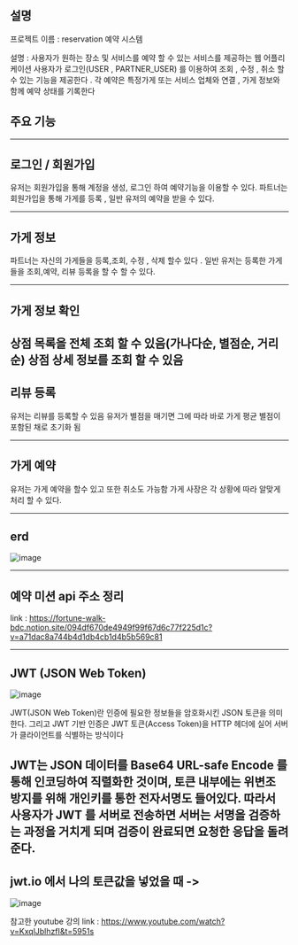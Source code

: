 ## 설명 
프로젝트 이름 : reservation 예약 시스템 

설명 : 사용자가 원하는 장소 및 서비스를 예약 할 수 있는 서비스를 제공하는 웹 어플리케이션 
사용자가 로그인(USER , PARTNER_USER) 를 이용하여 조회 , 수정 , 취소 할 수 있는 기능을 제공한다 . 
각 예약은 특정가게 또는 서비스 업체와 연결 , 가게 정보와 함께 예약 상태를 기록한다 


## 주요 기능 
----------------------------------------------
 로그인 / 회원가입
----------------------------------------------
유저는 회원가입을 통해 계정을 생성, 로그인 하여 예약기능을 이용할 수 있다. 
파트너는 회원가입을 통해 가게를 등록 , 일반 유저의 예약을 받을 수 있다. 

----------------------------------------------
가게 정보 
----------------------------------------------
파트너는 자신의 가게들을 등록,조회, 수정 , 삭제 할수 있다 . 
일반 유저는 등록한 가게들을 조회,예약, 리뷰 등록을 할 수 할 수 있다. 

----------------------------------------------
가게 정보 확인 
----------------------------------------------
 상점 목록을 전체 조회 할 수 있음(가나다순, 별점순, 거리순)
 상점 상세 정보를 조회 할 수 있음  
----------------------------------------------
리뷰 등록 
----------------------------------------------
 유저는 리뷰를 등록할 수 있음 
 유저가 별점을 매기면 그에 따라 바로 가게 평균 별점이 포함된 채로 초기화 됨 
 
----------------------------------------------
가게 예약 
----------------------------------------------
유저는 가게 예약을 할수 있고 또한 취소도 가능함 
가게 사장은 각 상황에 따라 알맞게 처리 할 수 있다. 

----------------------------------------------
erd 
----------------------------------------------
![image](https://github.com/anjaehun/mission_reservation/assets/77096665/e4d01d39-9a54-4d3f-9691-d7bbc16931b0)

----------------------------------------------
예약 미션 api 주소 정리 
----------------------------------------------

link : https://fortune-walk-bdc.notion.site/094df670de4949f99f67d6c77f225d1c?v=a71dac8a744b4d1db4cb1d4b5b569c81

----------------------------------------------
JWT (JSON Web Token)
---------------------------------------------- 

![image](https://github.com/anjaehun/mission_reservation/assets/77096665/df22c1f3-1bf9-473b-a954-7142a8881205)


JWT(JSON Web Token)란 인증에 필요한 정보들을 암호화시킨 JSON 토큰을 의미한다. 
그리고 JWT 기반 인증은 JWT 토큰(Access Token)을 HTTP 헤더에 실어 서버가 클라이언트를 식별하는 방식이다

JWT는 JSON 데이터를 Base64 URL-safe Encode 를 통해 인코딩하여 직렬화한 것이며,
토큰 내부에는 위변조 방지를 위해 개인키를 통한 전자서명도 들어있다. 따라서 사용자가 JWT 를 서버로 전송하면 서버는 서명을 검증하는 과정을 거치게 되며 검증이 완료되면 요청한 응답을 돌려준다.
----------------------------------------------
jwt.io 에서 나의 토큰값을 넣었을 때 -> 
---------------------------------------------- 
![image](https://github.com/anjaehun/mission_reservation/assets/77096665/ff8acc3d-bcdb-4c6f-8235-7e9e386a4336)


참고한 youtube 강의 
link : https://www.youtube.com/watch?v=KxqlJblhzfI&t=5951s 









